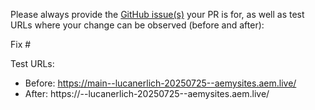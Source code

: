 Please always provide the [GitHub issue(s)](../issues) your PR is for, as well as test URLs where your change can be observed (before and after):

Fix #<gh-issue-id>

Test URLs:
- Before: https://main--lucanerlich-20250725--aemysites.aem.live/
- After: https://<branch>--lucanerlich-20250725--aemysites.aem.live/

